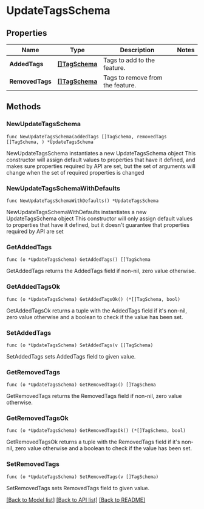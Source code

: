 # UpdateTagsSchema

## Properties

Name | Type | Description | Notes
------------ | ------------- | ------------- | -------------
**AddedTags** | [**[]TagSchema**](TagSchema.md) | Tags to add to the feature. | 
**RemovedTags** | [**[]TagSchema**](TagSchema.md) | Tags to remove from the feature. | 

## Methods

### NewUpdateTagsSchema

`func NewUpdateTagsSchema(addedTags []TagSchema, removedTags []TagSchema, ) *UpdateTagsSchema`

NewUpdateTagsSchema instantiates a new UpdateTagsSchema object
This constructor will assign default values to properties that have it defined,
and makes sure properties required by API are set, but the set of arguments
will change when the set of required properties is changed

### NewUpdateTagsSchemaWithDefaults

`func NewUpdateTagsSchemaWithDefaults() *UpdateTagsSchema`

NewUpdateTagsSchemaWithDefaults instantiates a new UpdateTagsSchema object
This constructor will only assign default values to properties that have it defined,
but it doesn't guarantee that properties required by API are set

### GetAddedTags

`func (o *UpdateTagsSchema) GetAddedTags() []TagSchema`

GetAddedTags returns the AddedTags field if non-nil, zero value otherwise.

### GetAddedTagsOk

`func (o *UpdateTagsSchema) GetAddedTagsOk() (*[]TagSchema, bool)`

GetAddedTagsOk returns a tuple with the AddedTags field if it's non-nil, zero value otherwise
and a boolean to check if the value has been set.

### SetAddedTags

`func (o *UpdateTagsSchema) SetAddedTags(v []TagSchema)`

SetAddedTags sets AddedTags field to given value.


### GetRemovedTags

`func (o *UpdateTagsSchema) GetRemovedTags() []TagSchema`

GetRemovedTags returns the RemovedTags field if non-nil, zero value otherwise.

### GetRemovedTagsOk

`func (o *UpdateTagsSchema) GetRemovedTagsOk() (*[]TagSchema, bool)`

GetRemovedTagsOk returns a tuple with the RemovedTags field if it's non-nil, zero value otherwise
and a boolean to check if the value has been set.

### SetRemovedTags

`func (o *UpdateTagsSchema) SetRemovedTags(v []TagSchema)`

SetRemovedTags sets RemovedTags field to given value.



[[Back to Model list]](../README.md#documentation-for-models) [[Back to API list]](../README.md#documentation-for-api-endpoints) [[Back to README]](../README.md)


